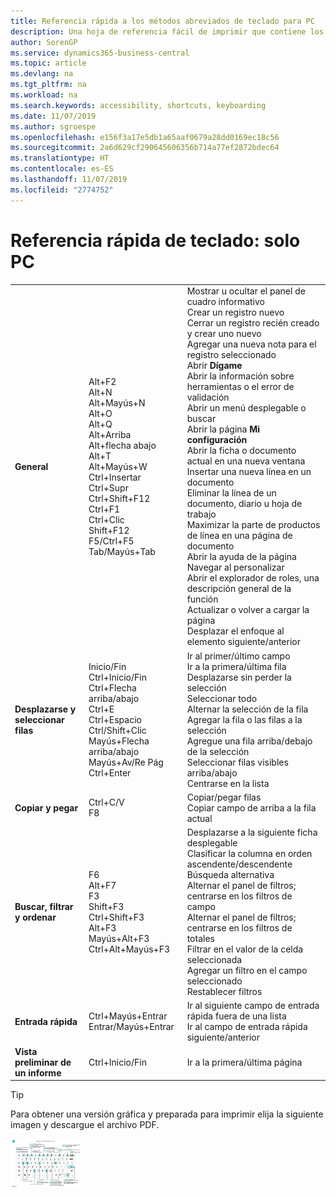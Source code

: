 ```yaml
---
title: Referencia rápida a los métodos abreviados de teclado para PC
description: Una hoja de referencia fácil de imprimir que contiene los métodos abreviados de teclado más populares para usuarios de PC.
author: SorenGP
ms.service: dynamics365-business-central
ms.topic: article
ms.devlang: na
ms.tgt_pltfrm: na
ms.workload: na
ms.search.keywords: accessibility, shortcuts, keyboarding
ms.date: 11/07/2019
ms.author: sgroespe
ms.openlocfilehash: e156f3a17e5db1a65aaf0679a28dd0169ec18c56
ms.sourcegitcommit: 2a6d629cf290645606356b714a77ef2872bdec64
ms.translationtype: HT
ms.contentlocale: es-ES
ms.lasthandoff: 11/07/2019
ms.locfileid: "2774752"
---
```

# <a name="keyboard-quick-reference---pc-only"></a>Referencia rápida de teclado: solo PC

||||  
|----------------|-----------|----------------|
|**General**|Alt+F2<br />Alt+N<br />Alt+Mayús+N<br />Alt+O<br />Alt+Q<br />Alt+Arriba<br />Alt+flecha abajo<br />Alt+T<br />Alt+Mayús+W<br />Ctrl+Insertar<br />Ctrl+Supr<br />Ctrl+Shift+F12<br />Ctrl+F1<br />Ctrl+Clic<br />Shift+F12<br />F5/Ctrl+F5<br />Tab/Mayús+Tab<br />|Mostrar u ocultar el panel de cuadro informativo<br />Crear un registro nuevo<br />Cerrar un registro recién creado y crear uno nuevo<br />Agregar una nueva nota para el registro seleccionado<br />Abrir **Dígame**<br />Abrir la información sobre herramientas o el error de validación<br />Abrir un menú desplegable o buscar<br />Abrir la página **Mi configuración**<br />Abrir la ficha o documento actual en una nueva ventana<br />Insertar una nueva línea en un documento<br />Eliminar la línea de un documento, diario u hoja de trabajo<br />Maximizar la parte de productos de línea en una página de documento<br />Abrir la ayuda de la página<br />Navegar al personalizar<br />Abrir el explorador de roles, una descripción general de la función<br />Actualizar o volver a cargar la página<br />Desplazar el enfoque al elemento siguiente/anterior|
|**Desplazarse y <br />seleccionar filas**| Inicio/Fin<br />Ctrl+Inicio/Fin <br />Ctrl+Flecha arriba/abajo<br />Ctrl+E <br />Ctrl+Espacio<br />Ctrl/Shift+Clic<br />Mayús+Flecha arriba/abajo<br />Mayús+Av/Re Pág<br />Ctrl+Enter| Ir al primer/último campo<br />Ir a la primera/última fila<br />Desplazarse sin perder la selección<br />Seleccionar todo<br />Alternar la selección de la fila<br /> Agregar la fila o las filas a la selección<br />Agregue una fila arriba/debajo de la selección<br />Seleccionar filas visibles arriba/abajo <br />Centrarse en la lista|
|**Copiar y pegar**|Ctrl+C/V<br />F8|Copiar/pegar filas<br />Copiar campo de arriba a la fila actual|
|**Buscar, filtrar <br />y ordenar**|F6<br />Alt+F7<br />F3<br />Shift+F3<br />Ctrl+Shift+F3<br />Alt+F3<br />Mayús+Alt+F3<br />Ctrl+Alt+Mayús+F3|Desplazarse a la siguiente ficha desplegable<br />Clasificar la columna en orden ascendente/descendente<br />Búsqueda alternativa<br />Alternar el panel de filtros; centrarse en los filtros de campo<br />Alternar el panel de filtros; centrarse en los filtros de totales<br />Filtrar en el valor de la celda seleccionada<br />Agregar un filtro en el campo seleccionado<br />Restablecer filtros|
|**Entrada rápida**|Ctrl+Mayús+Entrar<br />Entrar/Mayús+Entrar|Ir al siguiente campo de entrada rápida fuera de una lista<br />Ir al campo de entrada rápida siguiente/anterior|
|**Vista preliminar de un informe**|Ctrl+Inicio/Fin|Ir a la primera/última página|

> [!TIP]
> Para obtener una versión gráfica y preparada para imprimir elija la siguiente imagen y descargue el archivo PDF.
>
> [ ![](media/keyboard_shortcut_inline.png) ](media/keyboard_shortcuts.pdf)

